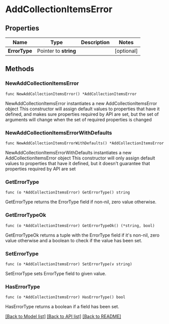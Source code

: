 # AddCollectionItemsError

## Properties

Name | Type | Description | Notes
------------ | ------------- | ------------- | -------------
**ErrorType** | Pointer to **string** |  | [optional] 

## Methods

### NewAddCollectionItemsError

`func NewAddCollectionItemsError() *AddCollectionItemsError`

NewAddCollectionItemsError instantiates a new AddCollectionItemsError object
This constructor will assign default values to properties that have it defined,
and makes sure properties required by API are set, but the set of arguments
will change when the set of required properties is changed

### NewAddCollectionItemsErrorWithDefaults

`func NewAddCollectionItemsErrorWithDefaults() *AddCollectionItemsError`

NewAddCollectionItemsErrorWithDefaults instantiates a new AddCollectionItemsError object
This constructor will only assign default values to properties that have it defined,
but it doesn't guarantee that properties required by API are set

### GetErrorType

`func (o *AddCollectionItemsError) GetErrorType() string`

GetErrorType returns the ErrorType field if non-nil, zero value otherwise.

### GetErrorTypeOk

`func (o *AddCollectionItemsError) GetErrorTypeOk() (*string, bool)`

GetErrorTypeOk returns a tuple with the ErrorType field if it's non-nil, zero value otherwise
and a boolean to check if the value has been set.

### SetErrorType

`func (o *AddCollectionItemsError) SetErrorType(v string)`

SetErrorType sets ErrorType field to given value.

### HasErrorType

`func (o *AddCollectionItemsError) HasErrorType() bool`

HasErrorType returns a boolean if a field has been set.


[[Back to Model list]](../README.md#documentation-for-models) [[Back to API list]](../README.md#documentation-for-api-endpoints) [[Back to README]](../README.md)


